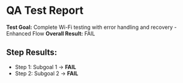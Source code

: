 # QA Test Report
**Test Goal:** Complete Wi-Fi testing with error handling and recovery - Enhanced Flow
**Overall Result:** FAIL

## Step Results:
- Step 1: Subgoal 1 → **FAIL**
- Step 2: Subgoal 2 → **FAIL**